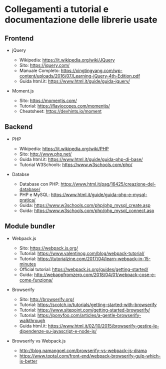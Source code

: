 # Collegamenti a tutorial e documentazione delle librerie usate

## Frontend

* jQuery
  + Wikipedia: https://it.wikipedia.org/wiki/JQuery
  + Sito: https://jquery.com/
  + Manuale Completo: https://xingtingyang.com/wp-content/uploads/2016/07/Learning-jQuery-4th-Edition.pdf
  + Guida html.it: https://www.html.it/guide/guida-jquery/
  
* Moment.js
  + Sito: https://momentjs.com/
  + Tutorial: https://flaviocopes.com/momentjs/
  + Cheatsheet: https://devhints.io/moment

## Backend

* PHP
  + Wikipedia: https://it.wikipedia.org/wiki/PHP
  + Sito: http://www.php.net/
  + Guida html.it: https://www.html.it/guide/guida-php-di-base/
  + Tutorial W3Schools: https://www.w3schools.com/php/

* Databse
  + Database con PHP: https://www.html.it/pag/16425/creazione-del-database/
  + PHP e MySQL: https://www.html.it/guide/guida-php-e-mysql-pratica/
  + Guida: https://www.w3schools.com/php/php_mysql_create.asp
  + Guida: https://www.w3schools.com/php/php_mysql_connect.asp
  
  
## Module bundler

* Webpack.js
  + Sito: https://webpack.js.org/
  + Tutorial: https://www.valentinog.com/blog/webpack-tutorial/
  + Tutorial: https://tutorialzine.com/2017/04/learn-webpack-in-15-minutes
  + Official tutorial: https://webpack.js.org/guides/getting-started/
  + Guida: http://webappfromzero.com/2018/04/01/webpack-cose-e-come-funziona/

* Browserify
  + Sito: http://browserify.org/
  + Tutorial: https://scotch.io/tutorials/getting-started-with-browserify
  + Tutorial: https://www.sitepoint.com/getting-started-browserify/
  + Tutorial: https://ponyfoo.com/articles/a-gentle-browserify-walkthrough
  + Guida html.it: https://www.html.it/02/10/2015/browserify-gestire-le-dipendenze-su-javascript-e-node-js/

* Browserify vs Webpack.js
  + http://blog.namangoel.com/browserify-vs-webpack-js-drama
  + https://www.toptal.com/front-end/webpack-browserify-gulp-which-is-better
